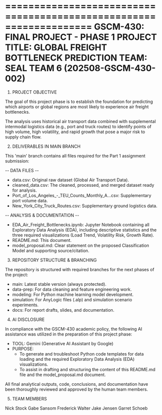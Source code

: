 ===================================================================
GSCM-430: FINAL PROJECT - PHASE 1
PROJECT TITLE: GLOBAL FREIGHT BOTTLENECK PREDICTION
TEAM: SEAL TEAM 6 (202508-GSCM-430-002)
===================================================================

1. PROJECT OBJECTIVE

The goal of this project phase is to establish the foundation for predicting which airports or global regions are most likely to experience air freight bottlenecks.

The analysis uses historical air transport data combined with supplemental intermodal logistics data (e.g., port and truck routes) to identify points of high volume, high volatility, and rapid growth that pose a major risk to supply chain flow.

2. DELIVERABLES IN MAIN BRANCH

This 'main' branch contains all files required for the Part 1 assignment submission:

-- DATA FILES --
* data.csv: Original raw dataset (Global Air Transport Data).
* cleaned_data.csv: The cleaned, processed, and merged dataset ready for analysis.
* Port_of_Los_Angeles_-_TEU_Counts_Monthly_A...csv: Supplementary port volume data.
* New_York_City_Truck_Routes.csv: Supplementary ground logistics data.

-- ANALYSIS & DOCUMENTATION --
* EDA_Air_Freight_Bottlenecks.ipynb: Jupyter Notebook containing all Exploratory Data Analysis (EDA), including descriptive statistics and the three required visualizations (Load Trend, Volatility Risk, Growth Rate).
* README.md: This document.
* model_proposal.md: Clear statement on the proposed Classification Model and supporting source/citation.

3. REPOSITORY STRUCTURE & BRANCHING

The repository is structured with required branches for the next phases of the project:

* main: Latest stable version (always protected).
* data-prep: For data cleaning and feature engineering work.
* modeling: For Python machine learning model development.
* simulation: For AnyLogic files (.alp) and simulation scenario experiments.
* docs: For report drafts, slides, and documentation.

4. AI DISCLOSURE

In compliance with the GSCM-430 academic policy, the following AI assistance was utilized in the preparation of this project phase:

* TOOL: Gemini (Generative AI Assistant by Google)
* PURPOSE:
    - To generate and troubleshoot Python code templates for data loading and the required Exploratory Data Analysis (EDA) visualizations.
    - To assist in drafting and structuring the content of this README.md file and the model_proposal.md document.

All final analytical outputs, code, conclusions, and documentation have been thoroughly reviewed and approved by the human team members.

5. TEAM MEMBERS

Nick Stock
Gabe Sansom
Frederick Walter
Jake Jensen
Garret Schoeb
